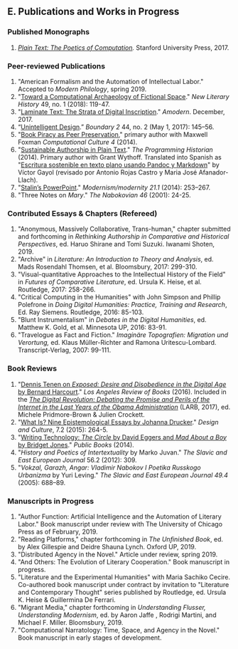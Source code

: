 ## E. Publications and Works in Progress

### Published Monographs

1. *[Plain Text: The Poetics of Computation](http://www.sup.org/books/title/?id=26821).*
   Stanford University Press, 2017.

### Peer-reviewed Publications

1. "American Formalism and the Automation of Intellectual Labor." Accepted to *Modern
   Philology*, spring 2019.
2. "[Toward a Computational Archaeology of Fictional
   Space](https://academiccommons.columbia.edu/doi/10.7916/D8QC1M5D)." *New Literary History*
49, no. 1 (2018): 119-47.
3. "[Laminate Text: The Strata of Digital
   Inscription](http://amodern.net/article/laminate-text/)." *Amodern*.  December, 2017.
4. “[Unintelligent Design](http://boundary2.dukejournals.org/content/44/2/145.abstract).”
   *Boundary 2* 44, no. 2 (May 1, 2017): 145–56.
5. "[Book Piracy as Peer
   Preservation](http://computationalculture.net/article/book-piracy-as-peer-preservation),"
primary author with Maxwell Foxman *Computational Culture 4* (2014).
6. "[Sustainable Authorship in Plain
   Text](http://programminghistorian.org/lessons/sustainable-authorship-in-plain-text-using-pandoc-and-markdown)."
*The Programming Historian* (2014). Primary author with Grant Wythoff. Translated into Spanish
as "[Escritura sostenible en texto plano usando Pandoc y
Markdown](http://programminghistorian.org/es/lecciones/escritura-sostenible-usando-pandoc-y-markdown)"
by Víctor Gayol (revisado por Antonio Rojas Castro y Maria José Afanador-Llach).
7. "[Stalin’s
   PowerPoint](http://muse.jhu.edu/journals/modernism-modernity/v021/21.1.tenen.html)."
*Modernism/modernity 21.1* (2014): 253–267.
8. "Three Notes on *Mary*." *The Nabokovian 46* (2001): 24-25.

### Contributed Essays & Chapters (Refereed)

1. "Anonymous, Massively Collaborative, Trans-human," chapter submitted and forthcoming in
   *Rethinking Authorship in Comparative and Historical Perspectives*, ed.  Haruo Shirane and
Tomi Suzuki.  Iwanami Shoten, 2019.
2. "Archive" in *Literature: An Introduction to Theory and Analysis*, ed. Mads Rosendahl
   Thomsen, et al. Bloomsbury, 2017: 299-310.
3. "Visual-quantitative Approaches to the Intellectual History of the Field" in *Futures of
   Comparative Literature*, ed. Ursula K. Heise, et al.  Routledge, 2017: 258-266.
4. "Critical Computing in the Humanities" with John Simpson and Phillip Polefrone in *Doing
   Digital Humanities: Practice, Training and Research*, Ed. Ray Siemens. Routledge, 2016: 85-103.
5. "Blunt Instrumentalism" in *Debates in the Digital Humanities*, ed. Matthew K. Gold, et al.
   Minnesota UP, 2016: 83-91.
6. "Travelogue as Fact and Fiction." *Imaginäre Topografien: Migration und Verortung,* ed.
   Klaus Müller-Richter and Ramona Uritescu-Lombard.  Transcript-Verlag, 2007: 99-111.

### Book Reviews

1. "[Dennis Tenen on *Exposed: Desire and Disobedience in the Digital Age* by
   Bernard Harcourt](https://lareviewofbooks.org/review/opt-out)." *Los
Angeles Review of Books* (2016). Included in the [*The Digital Revolution:
Debating the Promise and Perils of the Internet in the Last Years of the Obama
Administration*](https://lareviewofbooks.org/article/los-angeles-review-of-books-digital-editions-the-digital-revolution-debating-the-promise-and-perils-of-the-internet-and-algorithmic-lives-in-the-last-years-of-the-obama-administration/)
(LARB, 2017), ed.  Michele Pridmore-Brown & Julien Crockett.
2. "[What Is? Nine Epistemological Essays by Johanna
   Drucker](http://www.tandfonline.com/doi/full/10.1080/17547075.2015.1051841#abstract)."
*Design and Culture*, 7.2 (2015): 264-5.
3. "[Writing Technology: *The Circle* by David Eggers and *Mad About a Boy* by
   Bridget Jones](http://www.publicbooks.org/fiction/writing-technology)."
*Public Books* (2014).
4. "*History and Poetics of Intertextuality* by Marko Juvan." *The Slavic and
   East European Journal* 56.2 (2012): 309.
5. "*Vokzal, Garazh, Angar: Vladimir Nabokov I Poetika Russkogo Urbanizma* by
   Yuri Leving." *The Slavic and East European Journal 49.4* (2005): 688–89.


### Manuscripts in Progress

1. "Author Function: Artificial Intelligence and the Automation of Literary Labor." Book
   manuscript under review with The University of Chicago Press as of February, 2019.
3. "Reading Platforms," chapter forthcoming in *The Unfinished Book*, ed. by Alex Gillespie and
   Deidre Shauna Lynch. Oxford UP, 2019.
4. "Distributed Agency in the Novel." Article under review, spring 2019.
6. "And Others: The Evolution of Literary Cooperation." Book manuscript in progress.
8. "Literature and the Experimental Humanities" with Maria Sachiko Cecire.  Co-authored book
   manuscript under contract by invitation to "Literature and Contemporary Thought" series
published by Routledge, ed.  Ursula K. Heise & Guillermina De Ferrari.
9. "Migrant Media," chapter forthcoming in *Understanding Flusser, Understanding Modernism*,
   ed. by Aaron Jaffe , Rodrigi Martini, and Michael F. Miller. Bloomsbury, 2019.
10. "Computational Narratology: Time, Space, and Agency in the Novel." Book manuscript in early
    stages of development.

